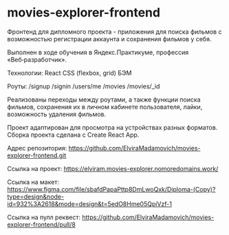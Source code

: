 # movies-explorer-frontend

Фронтенд для дипломного проекта - приложения для поиска фильмов с возможностью регистрации аккаунта и сохранения фильмов у себя.

Выполнен в ходе обучения в Яндекс.Практикуме, профессия «Веб‑разработчик».

Технологии:
React
CSS (flexbox, grid)
БЭМ

Роуты:
/signup
/signin
/users/me
/movies
/movies/_id

Реализованы переходы между роутами, а также функции поиска фильмов, сохранения их в личном кабинете пользователя, лайки, возможность удаления фильмов.

Проект адаптирован для просмотра на устройствах разных форматов. Сборка проекта сделана с Create React App.

Адрес репозитория: https://github.com/ElviraMadamovich/movies-explorer-frontend.git

Ссылка на проект: https://elviram.movies-explorer.nomoredomains.work/

Ссылка на макет: https://www.figma.com/file/sbafdPapaPttp8DmLwoQxk/Diploma-(Copy)?type=design&node-id=932%3A2618&mode=design&t=5edO8Hme05QpiVzf-1

Ссылка на пулл реквест: https://github.com/ElviraMadamovich/movies-explorer-frontend/pull/8

